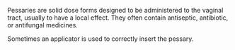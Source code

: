 Pessaries are solid dose forms designed to be administered to the vaginal tract, usually to have a local effect. They often contain antiseptic, antibiotic, or antifungal medicines.

Sometimes an applicator is used to correctly insert the pessary.
